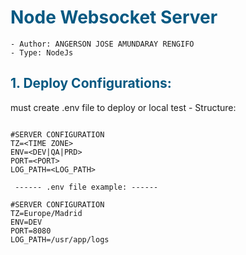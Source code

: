 <h1 style="color:#075982;font-weight:bold"> Node Websocket Server </h1>

```
- Author: ANGERSON JOSE AMUNDARAY RENGIFO
- Type: NodeJs
```

<h2 style="color:#075982;font-weight:bold">1. Deploy Configurations:</h2>
must create .env file to deploy or local test - Structure:</p>

```

#SERVER CONFIGURATION
TZ=<TIME ZONE>
ENV=<DEV|QA|PRD>
PORT=<PORT>
LOG_PATH=<LOG_PATH>

 ------ .env file example: ------

#SERVER CONFIGURATION
TZ=Europe/Madrid
ENV=DEV
PORT=8080
LOG_PATH=/usr/app/logs

```
